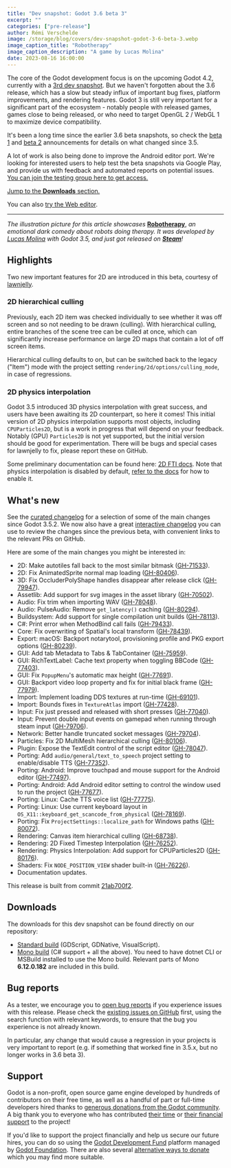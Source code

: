 ```yaml
---
title: "Dev snapshot: Godot 3.6 beta 3"
excerpt: ""
categories: ["pre-release"]
author: Rémi Verschelde
image: /storage/blog/covers/dev-snapshot-godot-3-6-beta-3.webp
image_caption_title: "Robotherapy"
image_caption_description: "A game by Lucas Molina"
date: 2023-08-16 16:00:00
---
```


The core of the Godot development focus is on the upcoming Godot 4.2, currently with a [3rd dev snapshot](/article/dev-snapshot-godot-4-2-dev-3/). But we haven't forgotten about the 3.6 release, which has a slow but steady influx of important bug fixes, platform improvements, and rendering features. Godot 3 is still very important for a significant part of the ecosystem - notably people with released games, games close to being released, or who need to target OpenGL 2 / WebGL 1 to maximize device compatibility.

It's been a long time since the earlier 3.6 beta snapshots, so check the [beta 1](/article/dev-snapshot-godot-3-6-beta-1/) and [beta 2](/article/dev-snapshot-godot-3-6-beta-2/) announcements for details on what changed since 3.5.

A lot of work is also being done to improve the Android editor port. We're looking for interested users to help test the beta snapshots via Google Play, and provide us with feedback and automated reports on potential issues. [You can join the testing group here to get access.](https://groups.google.com/g/godot-testers)

[Jump to the **Downloads** section.](#downloads)

You can also [try the Web editor](https://editor.godotengine.org/releases/3.6.beta3/).

---

*The illustration picture for this article showcases* [**Robotherapy**](https://store.steampowered.com/app/1895970/Robotherapy/), *an emotional dark comedy about robots doing therapy. It was developed by [Lucas Molina](https://twitter.com/AD1337) with Godot 3.5, and just got released on [**Steam**](https://store.steampowered.com/app/1895970/Robotherapy/)!*

## Highlights

Two new important features for 2D are introduced in this beta, courtesy of [lawnjelly](https://github.com/lawnjelly).

### 2D hierarchical culling

Previously, each 2D item was checked individually to see whether it was off screen and so not needing to be drawn (culling). With hierarchical culling, entire branches of the scene tree can be culled at once, which can significantly increase performance on large 2D maps that contain a lot of off screen items.

Hierarchical culling defaults to on, but can be switched back to the legacy ("Item") mode with the project setting `rendering/2d/options/culling_mode`, in case of regressions.

### 2D physics interpolation

Godot 3.5 introduced 3D physics interpolation with great success, and users have been awaiting its 2D counterpart, so here it comes! This initial version of 2D physics interpolation supports most objects, including `CPUParticles2D`, but is a work in progress that will depend on your feedback. Notably (GPU) `Particles2D` is not yet supported, but the initial version should be good for experimentation. There will be bugs and special cases for lawnjelly to fix, please report these on GitHub.

Some preliminary documentation can be found here: [2D FTI docs](https://github.com/lawnjelly/Misc/blob/master/FTIDocs/fti_2D.md). Note that physics interpolation is disabled by default, [refer to the docs](https://docs.godotengine.org/en/3.6/tutorials/physics/interpolation/index.html) for how to enable it.

## What's new

See the [curated changelog](https://github.com/godotengine/godot/blob/3.x/CHANGELOG.md) for a selection of some of the main changes since Godot 3.5.2. We now also have a great [interactive changelog](https://godotengine.github.io/godot-interactive-changelog/#3.6-beta3) you can use to review the changes since the previous beta, with convenient links to the relevant PRs on GitHub.

Here are some of the main changes you might be interested in:

- 2D: Make autotiles fall back to the most similar bitmask ([GH-71533](https://github.com/godotengine/godot/pull/71533)).
- 2D: Fix AnimatedSprite normal map loading ([GH-80406](https://github.com/godotengine/godot/pull/80406)).
- 3D: Fix OccluderPolyShape handles disappear after release click ([GH-79947](https://github.com/godotengine/godot/pull/79947)).
- Assetlib: Add support for svg images in the asset library ([GH-70502](https://github.com/godotengine/godot/pull/70502)).
- Audio: Fix trim when importing WAV ([GH-78048](https://github.com/godotengine/godot/pull/78048)).
- Audio: PulseAudio: Remove `get_latency()` caching ([GH-80294](https://github.com/godotengine/godot/pull/80294)).
- Buildsystem: Add support for single compilation unit builds ([GH-78113](https://github.com/godotengine/godot/pull/78113)).
- C#: Print error when MethodBind call fails ([GH-79433](https://github.com/godotengine/godot/pull/79433)).
- Core: Fix overwriting of Spatial's local transform ([GH-78439](https://github.com/godotengine/godot/pull/78439)).
- Export: macOS: Backport notarytool, provisioning profile and PKG export options ([GH-80239](https://github.com/godotengine/godot/pull/80239)).
- GUI: Add tab Metadata to Tabs & TabContainer ([GH-75959](https://github.com/godotengine/godot/pull/75959)).
- GUI: RichTextLabel: Cache text property when toggling BBCode ([GH-77403](https://github.com/godotengine/godot/pull/77403)).
- GUI: Fix `PopupMenu`'s automatic max height ([GH-77691](https://github.com/godotengine/godot/pull/77691)).
- GUI: Backport video loop property and fix for initial black frame ([GH-77979](https://github.com/godotengine/godot/pull/77979)).
- Import: Implement loading DDS textures at run-time ([GH-69101](https://github.com/godotengine/godot/pull/69101)).
- Import: Bounds fixes in `TextureAtlas` import ([GH-77428](https://github.com/godotengine/godot/pull/77428)).
- Input: Fix just pressed and released with short presses ([GH-77040](https://github.com/godotengine/godot/pull/77040)).
- Input: Prevent double input events on gamepad when running through steam input ([GH-79706](https://github.com/godotengine/godot/pull/79706)).
- Network: Better handle truncated socket messages ([GH-79704](https://github.com/godotengine/godot/pull/79704)).
- Particles: Fix 2D MultiMesh hierarchical culling ([GH-80106](https://github.com/godotengine/godot/pull/80106)).
- Plugin: Expose the TextEdit control of the script editor ([GH-78047](https://github.com/godotengine/godot/pull/78047)).
- Porting: Add `audio/general/text_to_speech` project setting to enable/disable TTS ([GH-77352](https://github.com/godotengine/godot/pull/77352)).
- Porting: Android: Improve touchpad and mouse support for the Android editor ([GH-77497](https://github.com/godotengine/godot/pull/77497)).
- Porting: Android: Add Android editor setting to control the window used to run the project ([GH-77677](https://github.com/godotengine/godot/pull/77677)).
- Porting: Linux: Cache TTS voice list ([GH-77775](https://github.com/godotengine/godot/pull/77775)).
- Porting: Linux: Use current keyboard layout in `OS_X11::keyboard_get_scancode_from_physical` ([GH-78169](https://github.com/godotengine/godot/pull/78169)).
- Porting: Fix `ProjectSettings::localize_path` for Windows paths ([GH-80072](https://github.com/godotengine/godot/pull/80072)).
- Rendering: Canvas item hierarchical culling ([GH-68738](https://github.com/godotengine/godot/pull/68738)).
- Rendering: 2D Fixed Timestep Interpolation ([GH-76252](https://github.com/godotengine/godot/pull/76252)).
- Rendering: Physics Interpolation: Add support for CPUParticles2D ([GH-80176](https://github.com/godotengine/godot/pull/80176)).
- Shaders: Fix `NODE_POSITION_VIEW` shader built-in ([GH-76226](https://github.com/godotengine/godot/pull/76226)).
- Documentation updates.

This release is built from commit [21ab700f2](https://github.com/godotengine/godot/commit/21ab700f2d3da1848844ed6c2ff0910b3c580107).

## Downloads

The downloads for this dev snapshot can be found directly on our repository:

- [Standard build](https://downloads.tuxfamily.org/godotengine/3.6/beta3/) (GDScript, GDNative, VisualScript).
- [Mono build](https://downloads.tuxfamily.org/godotengine/3.6/beta3/mono/) (C# support + all the above). You need to have dotnet CLI or MSBuild installed to use the Mono build. Relevant parts of Mono **6.12.0.182** are included in this build.

## Bug reports

As a tester, we encourage you to [open bug reports](https://github.com/godotengine/godot/issues) if you experience issues with this release. Please check the [existing issues on GitHub](https://github.com/godotengine/godot/issues) first, using the search function with relevant keywords, to ensure that the bug you experience is not already known.

In particular, any change that would cause a regression in your projects is very important to report (e.g. if something that worked fine in 3.5.x, but no longer works in 3.6 beta 3).

## Support

Godot is a non-profit, open source game engine developed by hundreds of contributors on their free time, as well as a handful of part or full-time developers hired thanks to [generous donations from the Godot community](https://fund.godotengine.org/). A big thank you to everyone who has contributed [their time](https://github.com/godotengine/godot/blob/master/AUTHORS.md) or [their financial support](https://github.com/godotengine/godot/blob/master/DONORS.md) to the project!

If you'd like to support the project financially and help us secure our future hires, you can do so using the [Godot Development Fund](https://fund.godotengine.org/) platform managed by [Godot Foundation](https://godot.foundation/). There are also several [alternative ways to donate](/donate) which you may find more suitable.
